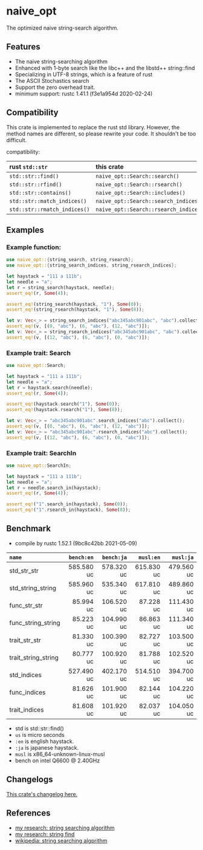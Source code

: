 # naive_opt
The optimized naive string-search algorithm.

## Features

* The naive string-searching algorithm
* Enhanced with 1-byte search like the libc++ and the libstd++ string::find
* Specializing in UTF-8 strings, which is a feature of rust
* The ASCII Stochastics search
* Support the zero overhead trait.
* minimum support: rustc 1.41.1 (f3e1a954d 2020-02-24)

## Compatibility

This crate is implemented to replace the rust std library.
However, the method names are different, so please rewrite your code.
It shouldn't be too difficult.

compatibility:

| rust `std::str`              | this crate                             |
|:-----------------------------|:---------------------------------------|
| `std::str::find()`           | `naive_opt::Search::search()`          |
| `std::str::rfind()`          | `naive_opt::Search::rsearch()`         |
| `std::str::contains()`       | `naive_opt::Search::includes()`        |
| `std::str::match_indices()`  | `naive_opt::Search::search_indices()`  |
| `std::str::rmatch_indices()` | `naive_opt::Search::rsearch_indices()` |


## Examples

### Example function:

```rust
use naive_opt::{string_search, string_rsearch};
use naive_opt::{string_search_indices, string_rsearch_indices};

let haystack = "111 a 111b";
let needle = "a";
let r = string_search(haystack, needle);
assert_eq!(r, Some(4));

assert_eq!(string_search(haystack, "1"), Some(0));
assert_eq!(string_rsearch(haystack, "1"), Some(8));

let v: Vec<_> = string_search_indices("abc345abc901abc", "abc").collect();
assert_eq!(v, [(0, "abc"), (6, "abc"), (12, "abc")]);
let v: Vec<_> = string_rsearch_indices("abc345abc901abc", "abc").collect();
assert_eq!(v, [(12, "abc"), (6, "abc"), (0, "abc")]);
```

### Example trait: Search

```rust
use naive_opt::Search;

let haystack = "111 a 111b";
let needle = "a";
let r = haystack.search(needle);
assert_eq!(r, Some(4));

assert_eq!(haystack.search("1"), Some(0));
assert_eq!(haystack.rsearch("1"), Some(8));

let v: Vec<_> = "abc345abc901abc".search_indices("abc").collect();
assert_eq!(v, [(0, "abc"), (6, "abc"), (12, "abc")]);
let v: Vec<_> = "abc345abc901abc".rsearch_indices("abc").collect();
assert_eq!(v, [(12, "abc"), (6, "abc"), (0, "abc")]);
```

### Example trait: SearchIn

```rust
use naive_opt::SearchIn;

let haystack = "111 a 111b";
let needle = "a";
let r = needle.search_in(haystack);
assert_eq!(r, Some(4));

assert_eq!("1".search_in(haystack), Some(0));
assert_eq!("1".rsearch_in(haystack), Some(8));
```

## Benchmark

- compile by rustc 1.52.1 (9bc8c42bb 2021-05-09)

|         `name`          | `bench:en`  | `bench:ja`  |  `musl:en`  |  `musl:ja`  |
|:------------------------|------------:|------------:|------------:|------------:|
| std_str_str             |  585.580 uc |  578.320 uc |  615.830 uc |  479.560 uc |
| std_string_string       |  585.960 uc |  535.340 uc |  617.810 uc |  489.860 uc |
| func_str_str            |   85.994 uc |  106.520 uc |   87.228 uc |  111.430 uc |
| func_string_string      |   85.223 uc |  104.990 uc |   86.863 uc |  111.340 uc |
| trait_str_str           |   81.330 uc |  100.390 uc |   82.727 uc |  103.500 uc |
| trait_string_string     |   80.777 uc |  100.920 uc |   81.788 uc |  102.520 uc |
| std_indices             |  527.490 uc |  402.170 uc |  514.510 uc |  394.700 uc |
| func_indices            |   81.626 uc |  101.900 uc |   82.144 uc |  104.220 uc |
| trait_indices           |   81.608 uc |  101.920 uc |   82.037 uc |  104.050 uc |

- std is std::str::find()
- `us` is micro seconds
- `:en` is english haystack.
- `:ja` is japanese haystack.
- `musl` is x86_64-unknown-linux-musl
- bench on intel Q6600 @ 2.40GHz


## Changelogs

[This crate's changelog here.](https://github.com/aki-akaguma/naive_opt/blob/main/CHANGELOG.md)


## References

- [my research: string searching algorithm](https://github.com/aki-akaguma/cmp_string_searching_algorithm)
- [my research: string find](https://github.com/aki-akaguma/cmp_string_find)
- [wikipedia: string searching algprithm](https://en.wikipedia.org/wiki/String-searching_algorithm)
